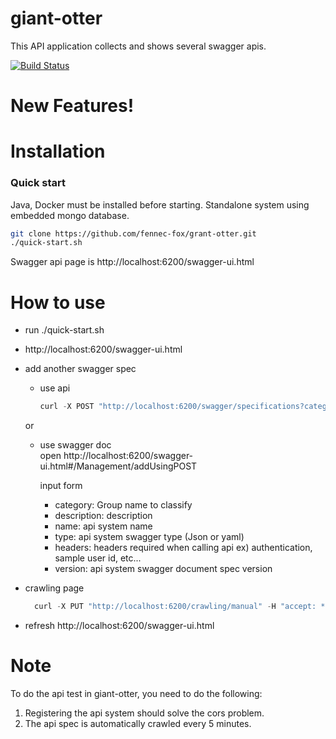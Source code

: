 # giant-otter
This API application collects and shows several swagger apis.

[![Build Status](https://app.travis-ci.com/fennec-fox/giant-otter.svg?branch=master)](https://app.travis-ci.com/fennec-fox/giant-otter)

# New Features!

# Installation
### Quick start
Java, Docker must be installed before starting.
Standalone system using embedded mongo database.

```sh
git clone https://github.com/fennec-fox/grant-otter.git
./quick-start.sh
```
Swagger api page is http://localhost:6200/swagger-ui.html

# How to use
*  run ./quick-start.sh
*  http://localhost:6200/swagger-ui.html
*  add another swagger spec         
    * use api
        ```js
        curl -X POST "http://localhost:6200/swagger/specifications?category=PET&description=pet%20store%20sample&name=Pet%20Store&type=JSON&url=https%3A%2F%2Fpetstore.swagger.io%2Fv2%2Fswagger.json&version=2.0" -H "accept: */*"
        ```
    or 
    
    * use swagger doc     
        open http://localhost:6200/swagger-ui.html#/Management/addUsingPOST
    
        input form
        - category:  Group name to classify
        - description: description
        - name: api system name
        - type: api system swagger type (Json or yaml)
        - headers: headers required when calling api ex) authentication, sample user id, etc...
        - version: api system swagger document spec version 
* crawling page 
    ```js
      curl -X PUT "http://localhost:6200/crawling/manual" -H "accept: */*"
    ```
*  refresh http://localhost:6200/swagger-ui.html 
  
  
# Note

To do the api test in giant-otter, you need to do the following:
1. Registering the api system should solve the cors problem.
2. The api spec is automatically crawled every 5 minutes.
  
